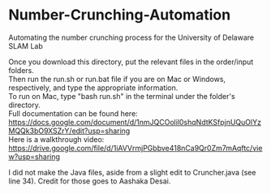 # Number-Crunching-Automation
Automating the number crunching process for the University of Delaware SLAM Lab

Once you download this directory, put the relevant files in the order/input folders.\
Then run the run.sh or run.bat file if you are on Mac or Windows, respectively, and type the appropriate information.\
To run on Mac, type "bash run.sh" in the terminal under the folder's directory.\
Full documentation can be found here:\
https://docs.google.com/document/d/1nmJQCOolil0shqNdtKSfpjnUQuOlYzMQQk3bO9XSZrY/edit?usp=sharing \
Here is a walkthrough video:\
https://drive.google.com/file/d/1iAVVrmjPGbbve418nCa9Qr0Zm7mAqftc/view?usp=sharing

I did not make the Java files, aside from a slight edit to Cruncher.java (see line 34). Credit for those goes to Aashaka Desai.
